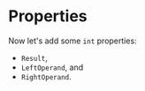 # Properties

Now let's add some `int` properties:

- `Result`,
- `LeftOperand`, and
- `RightOperand`.